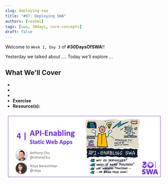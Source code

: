 ```yaml
---
slug: deploying-swa
title: "#07: Deploying SWA"
authors: [reshmi]
tags: [swa, 30days, core-concepts]
draft: false
---
```


Welcome to `Week 1, Day 3` of **#30DaysOfSWA**!! 

Yesterday we talked about .... Today we'll explore ...


## What We'll Cover
 * 
 * 
 * 
 * **Exercise** 
 * **Resource(s):** 

![](../static/img/series/03-banner.png)
